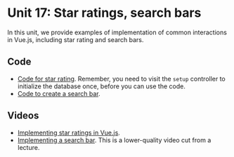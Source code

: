 # Unit 17: Star ratings, search bars

In this unit, we provide examples of implementation of common interactions in Vue.js, including star rating and search bars.

## Code

* [Code for star rating](https://github.com/learn-py4web/star_ratings). Remember, you need to visit the `setup` controller to initialize the database once, before you can use the code.
* [Code to create a search bar](https://github.com/learn-py4web/search_bar).

## Videos

* [Implementing star ratings in Vue.js](https://drive.google.com/file/d/1qGqAcgCv9d5evZL8lj0O2sIL0UwlCFKW/view?usp=sharing).
* [Implementing a search bar](https://drive.google.com/file/d/1cDYgOOm5SNfMtL6LrJobRQkyJvExwYNZ/view?usp=sharing).  This is a lower-quality video cut from a lecture.


